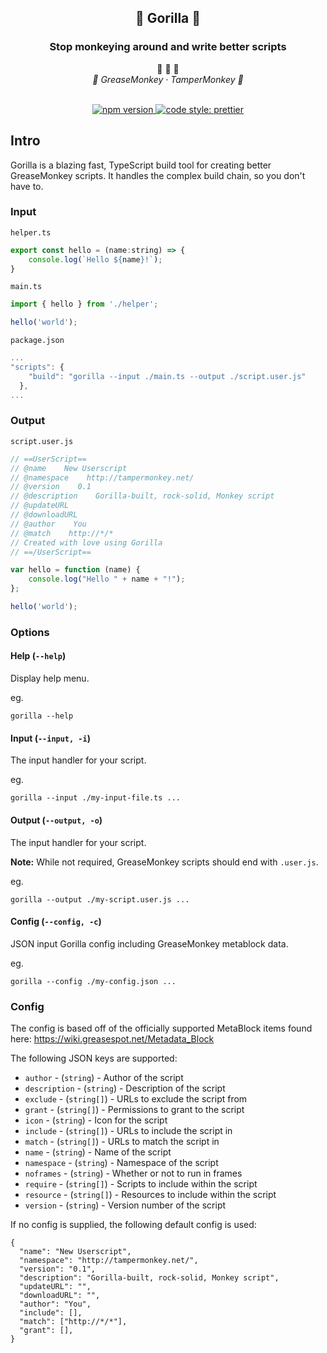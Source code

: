 <h2 align="center">🦍 Gorilla 🦍</h2>
<h3 align="center">Stop monkeying around and write better scripts</h3>

<p align="center">
  <span>
    🙈 🙉 🙊
  </span><br/>
  <em>
    🍌 GreaseMonkey · TamperMonkey 🍌
  </em>
</p>

<p align="center">
<br/>
  <a href="https://www.npmjs.com/package/prettier">
    <img alt="npm version" src="https://img.shields.io/npm/v/prettier.svg?style=flat-square">
  </a>
  <a href="#badge">
    <img alt="code style: prettier" src="https://img.shields.io/badge/code_style-prettier-ff69b4.svg?style=flat-square">
</a>
</p>

## Intro

Gorilla is a blazing fast, TypeScript build tool for creating better
GreaseMonkey scripts. It handles the complex build chain, so you don't
have to.

### Input

`helper.ts`

<!-- prettier-ignore -->
```js
export const hello = (name:string) => {
    console.log(`Hello ${name}!`);
}
```

`main.ts`

<!-- prettier-ignore -->
```js
import { hello } from './helper';

hello('world');
```

`package.json`

<!-- prettier-ignore -->
```js
...
"scripts": {
    "build": "gorilla --input ./main.ts --output ./script.user.js"
  },
...
```

### Output

`script.user.js`

<!-- prettier-ignore -->
```js
// ==UserScript==
// @name    New Userscript
// @namespace    http://tampermonkey.net/
// @version    0.1
// @description    Gorilla-built, rock-solid, Monkey script
// @updateURL    
// @downloadURL    
// @author    You
// @match    http://*/*
// Created with love using Gorilla
// ==/UserScript==

var hello = function (name) {
    console.log("Hello " + name + "!");
};

hello('world');
```

### Options

#### Help (`--help`)

Display help menu.

eg.

```
gorilla --help
```

#### Input (`--input, -i`)

The input handler for your script.

eg.

```
gorilla --input ./my-input-file.ts ...
```

#### Output (`--output, -o`)

The input handler for your script.

**Note:** While not required, GreaseMonkey scripts should end with `.user.js`.

eg.

```
gorilla --output ./my-script.user.js ...
```

#### Config (`--config, -c`)

JSON input Gorilla config including GreaseMonkey metablock data.

eg.

```
gorilla --config ./my-config.json ...
```

### Config

The config is based off of the officially supported MetaBlock items found here: https://wiki.greasespot.net/Metadata_Block

The following JSON keys are supported:

- `author` - (`string`) - Author of the script
- `description` - (`string`) - Description of the script
- `exclude` - (`string[]`) - URLs to exclude the script from
- `grant` - (`string[]`) - Permissions to grant to the script
- `icon` - (`string`) - Icon for the script
- `include` - (`string[]`) - URLs to include the script in
- `match` - (`string[]`) - URLs to match the script in
- `name` - (`string`) - Name of the script
- `namespace` - (`string`) - Namespace of the script
- `noframes` - (`string`) - Whether or not to run in frames
- `require` - (`string[]`) - Scripts to include within the script
- `resource` - (`string[]`) - Resources to include within the script
- `version` - (`string`) - Version number of the script

If no config is supplied, the following default config is used:

```
{
  "name": "New Userscript",
  "namespace": "http://tampermonkey.net/",
  "version": "0.1",
  "description": "Gorilla-built, rock-solid, Monkey script",
  "updateURL": "",
  "downloadURL": "",
  "author": "You",
  "include": [],
  "match": ["http://*/*"],
  "grant": [],
}
```
